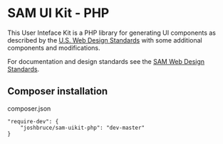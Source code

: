 # SAM UI Kit - PHP

This User Inteface Kit is a PHP library for generating UI components as described by the [U.S. Web Design Standards](https://standards.usa.gov) with some additional components and modifications.

For documentation and design standards see the [SAM Web Design Standards](http://joshbruce.github.io/sam-web-design-standards/).

## Composer installation

composer.json

```
"require-dev": {
    "joshbruce/sam-uikit-php": "dev-master"
}
```
